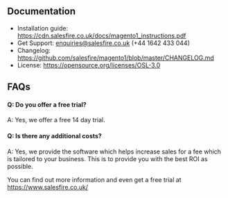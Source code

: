 ## Documentation

- Installation guide: https://cdn.salesfire.co.uk/docs/magento1_instructions.pdf
- Get Support: enquiries@salesfire.co.uk  (+44 1642 433 044)
- Changelog: https://github.com/salesfire/magento1/blob/master/CHANGELOG.md
- License: https://opensource.org/licenses/OSL-3.0


## FAQs

#### Q: Do you offer a free trial?
A: Yes, we offer a free 14 day trial.

#### Q: Is there any additional costs?
A: Yes, we provide the software which helps increase sales for a fee which is tailored to your business. This is to provide you with the best ROI as possible.

You can find out more information and even get a free trial at https://www.salesfire.co.uk/

